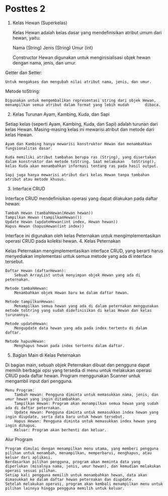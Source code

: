 # Posttes 2
1. Kelas Hewan (Superkelas)

   Kelas Hewan adalah kelas dasar yang mendefinisikan atribut umum dari hewan, yaitu:

    Nama (String)
    Jenis (String)
    Umur (int)

   Constructor Hewan digunakan untuk menginisialisasi objek hewan dengan nama, jenis, dan umur.

Getter dan Setter:

    Untuk mengakses dan mengubah nilai atribut nama, jenis, dan umur.

  Metode toString:

    Digunakan untuk mengembalikan representasi string dari objek Hewan, menampilkan semua atribut dalam format yang lebih mudah       dibaca.

2. Kelas Turunan Ayam, Kambing, Kuda, dan Sapi

  Setiap kelas (seperti Ayam, Kambing, Kuda, dan Sapi) adalah turunan dari kelas Hewan. Masing-masing kelas ini mewarisi atribut    dan metode dari kelas Hewan.

    Ayam dan Kambing hanya mewarisi konstruktor Hewan dan menambahkan fungsionalitas dasar.

    Kuda memiliki atribut tambahan berupa ras (String), yang disertakan dalam konstruktor dan metode toString. Saat melakukan   toString(), kelas Kuda akan menambahkan informasi tentang ras pada hasil output.

    Sapi juga hanya mewarisi atribut dari kelas Hewan tanpa tambahan atribut atau metode khusus.

3. Interface CRUD

Interface CRUD mendefinisikan operasi yang dapat dilakukan pada daftar hewan:

    Tambah Hewan (tambahHewan(Hewan hewan))
    Tampilkan Hewan (tampilkanHewan())
    Update Hewan (updateHewan(int index, Hewan hewan))
    Hapus Hewan (hapusHewan(int index))

Interface ini digunakan oleh kelas Peternakan untuk mengimplementasikan operasi CRUD pada koleksi hewan.
4. Kelas Peternakan

Kelas Peternakan mengimplementasikan interface CRUD, yang berarti harus menyediakan implementasi untuk semua metode yang ada di interface tersebut.

    Daftar Hewan (daftarHewan):
        Sebuah ArrayList untuk menyimpan objek Hewan yang ada di peternakan.

    Metode tambahHewan:
        Menambahkan objek Hewan baru ke dalam daftar hewan.

    Metode tampilkanHewan:
        Menampilkan semua hewan yang ada di dalam peternakan menggunakan metode toString yang sudah didefinisikan di kelas Hewan dan kelas turunannya.

    Metode updateHewan:
        Mengupdate data hewan yang ada pada index tertentu di dalam daftar.

    Metode hapusHewan:
        Menghapus hewan pada index tertentu dalam daftar.

5. Bagian Main di Kelas Peternakan

Di bagian main, sebuah objek Peternakan dibuat dan pengguna dapat memilih berbagai opsi yang tersedia di menu untuk melakukan operasi CRUD pada daftar hewan. Program menggunakan Scanner untuk mengambil input dari pengguna.

    Menu Program:
        Tambah Hewan: Pengguna diminta untuk memasukkan nama, jenis, dan umur hewan yang ingin ditambahkan.
        Tampilkan Hewan: Program akan menampilkan semua hewan yang sudah ada di daftar peternakan.
        Update Hewan: Pengguna diminta untuk memasukkan index hewan yang ingin diupdate, serta data baru untuk hewan tersebut.
        Hapus Hewan: Pengguna diminta untuk memasukkan index hewan yang ingin dihapus.
        Keluar: Program akan berhenti dan keluar.

Alur Program

    Program dimulai dengan menampilkan menu utama, yang memberi pengguna pilihan untuk menambah, menampilkan, memperbarui, menghapus, atau keluar dari aplikasi.
    Berdasarkan pilihan pengguna, program akan meminta data yang diperlukan (misalnya nama, jenis, umur hewan), dan kemudian melakukan operasi sesuai pilihan.
    Setiap kali pengguna memilih untuk menambahkan hewan, data akan dimasukkan ke dalam daftar hewan peternakan dan diupdate.
    Setelah melakukan operasi, program akan kembali menampilkan menu untuk pilihan lainnya hingga pengguna memilih untuk keluar.
